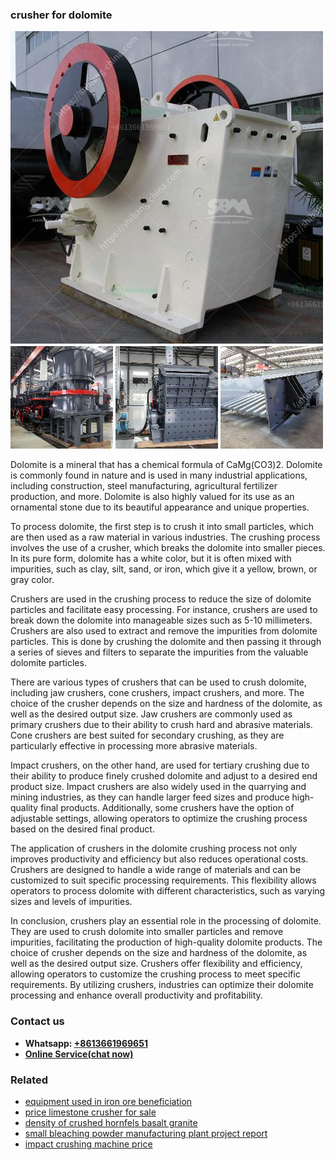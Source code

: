 <h3>crusher for dolomite</h3><img src='1706755664.jpg' alt=''><p>Dolomite is a mineral that has a chemical formula of CaMg(CO3)2. Dolomite is commonly found in nature and is used in many industrial applications, including construction, steel manufacturing, agricultural fertilizer production, and more. Dolomite is also highly valued for its use as an ornamental stone due to its beautiful appearance and unique properties.</p><p>To process dolomite, the first step is to crush it into small particles, which are then used as a raw material in various industries. The crushing process involves the use of a crusher, which breaks the dolomite into smaller pieces. In its pure form, dolomite has a white color, but it is often mixed with impurities, such as clay, silt, sand, or iron, which give it a yellow, brown, or gray color.</p><p>Crushers are used in the crushing process to reduce the size of dolomite particles and facilitate easy processing. For instance, crushers are used to break down the dolomite into manageable sizes such as 5-10 millimeters. Crushers are also used to extract and remove the impurities from dolomite particles. This is done by crushing the dolomite and then passing it through a series of sieves and filters to separate the impurities from the valuable dolomite particles.</p><p>There are various types of crushers that can be used to crush dolomite, including jaw crushers, cone crushers, impact crushers, and more. The choice of the crusher depends on the size and hardness of the dolomite, as well as the desired output size. Jaw crushers are commonly used as primary crushers due to their ability to crush hard and abrasive materials. Cone crushers are best suited for secondary crushing, as they are particularly effective in processing more abrasive materials.</p><p>Impact crushers, on the other hand, are used for tertiary crushing due to their ability to produce finely crushed dolomite and adjust to a desired end product size. Impact crushers are also widely used in the quarrying and mining industries, as they can handle larger feed sizes and produce high-quality final products. Additionally, some crushers have the option of adjustable settings, allowing operators to optimize the crushing process based on the desired final product.</p><p>The application of crushers in the dolomite crushing process not only improves productivity and efficiency but also reduces operational costs. Crushers are designed to handle a wide range of materials and can be customized to suit specific processing requirements. This flexibility allows operators to process dolomite with different characteristics, such as varying sizes and levels of impurities.</p><p>In conclusion, crushers play an essential role in the processing of dolomite. They are used to crush dolomite into smaller particles and remove impurities, facilitating the production of high-quality dolomite products. The choice of crusher depends on the size and hardness of the dolomite, as well as the desired output size. Crushers offer flexibility and efficiency, allowing operators to customize the crushing process to meet specific requirements. By utilizing crushers, industries can optimize their dolomite processing and enhance overall productivity and profitability.</p><h3>Contact us</h3><ul><li><strong>Whatsapp:&nbsp;<a href="https://wa.me/8613661969651">+8613661969651</a></strong></li><li><a href="https://swt.shibang-china.com/?git&amp;zhl&amp;crusher for dolomite"><strong>Online Service(chat now)</strong></a></li></ul><h3>Related</h3><ul><li><a href='equipment used in iron ore beneficiation.md'>equipment used in iron ore beneficiation</a></li><li><a href='price limestone crusher for sale.md'>price limestone crusher for sale</a></li><li><a href='density of crushed hornfels basalt granite.md'>density of crushed hornfels basalt granite</a></li><li><a href='small bleaching powder manufacturing plant project report.md'>small bleaching powder manufacturing plant project report</a></li><li><a href='impact crushing machine price.md'>impact crushing machine price</a></li></ul>